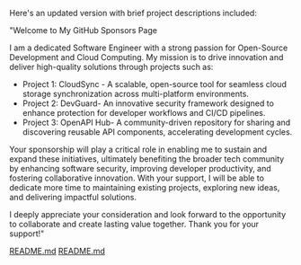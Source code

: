 Here's an updated version with brief project descriptions included:

"Welcome to My GitHub Sponsors Page

I am a dedicated Software Engineer with a strong passion for Open-Source Development and Cloud Computing. My mission is to drive innovation and deliver high-quality solutions through projects such as:

- Project 1: CloudSync - A scalable, open-source tool for seamless cloud storage synchronization across multi-platform environments.
- Project 2: DevGuard- An innovative security framework designed to enhance protection for developer workflows and CI/CD pipelines.
- Project 3: OpenAPI Hub- A community-driven repository for sharing and discovering reusable API components, accelerating development cycles.

Your sponsorship will play a critical role in enabling me to sustain and expand these initiatives, ultimately benefiting the broader tech community by enhancing software security, improving developer productivity, and fostering collaborative innovation. With your support, I will be able to dedicate more time to maintaining existing projects, exploring new ideas, and delivering impactful solutions.

I deeply appreciate your consideration and look forward to the opportunity to collaborate and create lasting value together. Thank you for your support!"

[README.md](https://github.com/user-attachments/files/21459476/README.md)
[README.md](https://github.com/user-attachments/files/21459438/README.md)
